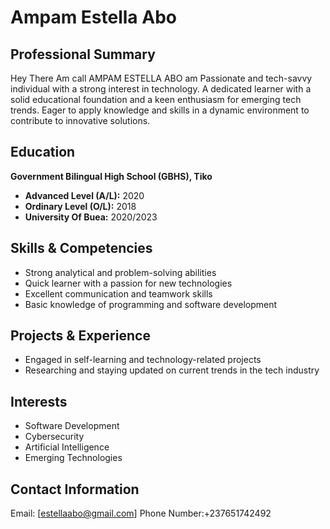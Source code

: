 # Ampam Estella Abo

## Professional Summary 
Hey There Am call AMPAM ESTELLA ABO am Passionate and tech-savvy individual with a strong interest in technology. A dedicated learner with a solid educational foundation and a keen enthusiasm for emerging tech trends. Eager to apply knowledge and skills in a dynamic environment to contribute to innovative solutions. 

## Education 
**Government Bilingual High School (GBHS), Tiko** 
- **Advanced Level (A/L):** 2020
- **Ordinary Level (O/L):** 2018 
- **University Of Buea:** 2020/2023

## Skills & Competencies 
- Strong analytical and problem-solving abilities 
- Quick learner with a passion for new technologies 
- Excellent communication and teamwork skills 
- Basic knowledge of programming and software development 

## Projects & Experience 
- Engaged in self-learning and technology-related projects 
- Researching and staying updated on current trends in the tech industry 

## Interests 
- Software Development 
- Cybersecurity 
- Artificial Intelligence 
- Emerging Technologies 

## Contact Information 
Email: [estellaabo@gmail.com]
Phone Number:+237651742492
